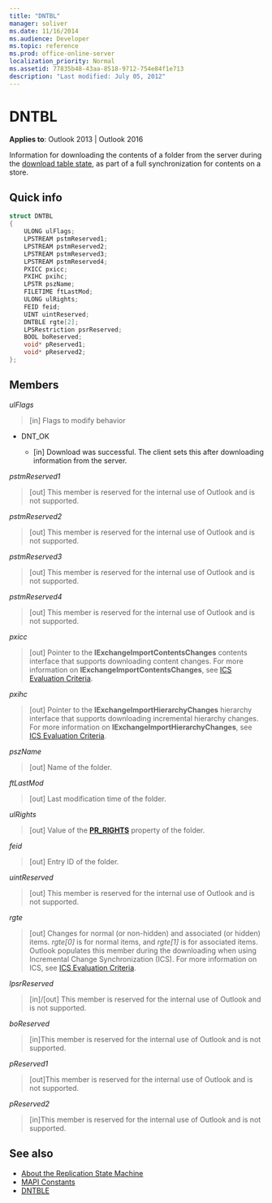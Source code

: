 ```yaml
---
title: "DNTBL"
manager: soliver
ms.date: 11/16/2014
ms.audience: Developer
ms.topic: reference
ms.prod: office-online-server
localization_priority: Normal
ms.assetid: 77835b48-43aa-8518-9712-754e84f1e713
description: "Last modified: July 05, 2012"
---
```


# DNTBL
 
**Applies to**: Outlook 2013 | Outlook 2016 
  
Information for downloading the contents of a folder from the server during the [download table state](download-table-state.md), as part of a full synchronization for contents on a store.
  
## Quick info

```cpp
struct DNTBL 
{ 
    ULONG ulFlags; 
    LPSTREAM pstmReserved1; 
    LPSTREAM pstmReserved2; 
    LPSTREAM pstmReserved3; 
    LPSTREAM pstmReserved4; 
    PXICC pxicc; 
    PXIHC pxihc; 
    LPSTR pszName; 
    FILETIME ftLastMod; 
    ULONG ulRights; 
    FEID feid; 
    UINT uintReserved; 
    DNTBLE rgte[2]; 
    LPSRestriction psrReserved; 
    BOOL boReserved; 
    void* pReserved1; 
    void* pReserved2; 
};

```

## Members

_ulFlags_
  
> [in] Flags to modify behavior 
    
  - DNT_OK
    
    - [in] Download was successful. The client sets this after downloading information from the server.
    
_pstmReserved1_
  
> [out] This member is reserved for the internal use of Outlook and is not supported. 
    
_pstmReserved2_
  
> [out] This member is reserved for the internal use of Outlook and is not supported. 
    
_pstmReserved3_
  
> [out] This member is reserved for the internal use of Outlook and is not supported. 
    
_pstmReserved4_
  
> [out] This member is reserved for the internal use of Outlook and is not supported. 
    
_pxicc_
  
>  [out] Pointer to the **IExchangeImportContentsChanges** contents interface that supports downloading content changes. For more information on **IExchangeImportContentsChanges**, see [ICS Evaluation Criteria](https://msdn.microsoft.com/library/aa579252%28EXCHG.80%29.aspx).
    
_pxihc_
  
>  [out] Pointer to the **IExchangeImportHierarchyChanges** hierarchy interface that supports downloading incremental hierarchy changes. For more information on **IExchangeImportHierarchyChanges**, see [ICS Evaluation Criteria](https://msdn.microsoft.com/library/aa579252%28EXCHG.80%29.aspx).
    
_pszName_
  
>  [out] Name of the folder. 
    
_ftLastMod_
  
>  [out] Last modification time of the folder. 
    
_ulRights_
  
>  [out] Value of the **[PR_RIGHTS](https://msdn.microsoft.com/library/ee238052%28v=EXCHG.80%29.aspx)** property of the folder. 
    
_feid_
  
>  [out] Entry ID of the folder. 
    
_uintReserved_
  
>  [out] This member is reserved for the internal use of Outlook and is not supported. 
    
_rgte_
  
> [out] Changes for normal (or non-hidden) and associated (or hidden) items.  *rgte[0]*  is for normal items, and  *rgte[1]*  is for associated items. Outlook populates this member during the downloading when using Incremental Change Synchronization (ICS). For more information on ICS, see [ICS Evaluation Criteria](https://msdn.microsoft.com/library/aa579252%28EXCHG.80%29.aspx).
    
_lpsrReserved_
  
>  [in]/[out] This member is reserved for the internal use of Outlook and is not supported. 
    
_boReserved_
  
>  [in]This member is reserved for the internal use of Outlook and is not supported. 
    
_pReserved1_
  
>  [out]This member is reserved for the internal use of Outlook and is not supported. 
    
_pReserved2_
  
>  [in]This member is reserved for the internal use of Outlook and is not supported. 
    
## See also

- [About the Replication State Machine](about-the-replication-state-machine.md)  
- [MAPI Constants](mapi-constants.md) 
- [DNTBLE](dntble.md)

